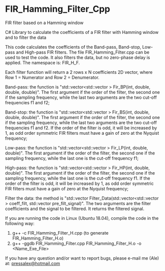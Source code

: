 # FIR_Hamming_Filter_Cpp
FIR filter based on a Hamming window

C# Library to calculate the coefficients of a FIR filter with Hamming window and to filter the data

This code calculates the coefficients of the Band-pass, Band-stop, Low-pass and High-pass FIR filters. The file FIR_Hamming_Filter.cpp can be used to test the code. It also filters the data, but no zero-phase delay is applied. The namespace is: FIR_H_F.

Each filter function will return a 2 rows x N coefficients 2D vector, where Row 1 = Numerator and Row 2 = Denumerator.

Band-pass: the function is "std::vector<std::vector<double> > Fir_BP(int, double, double, double)". The first argument if the order of the filter, the second one if the sampling frequency, while the last two arguments are the two cut-off frequencies f1 and f2;

Band-stop: the function is "std::vector<std::vector<double> > Fir_BS(int, double, double, double)". The first argument if the order of the filter, the second one if the sampling frequency, while the last two arguments are the two cut-off frequencies f1 and f2. If the order of the filter is odd, it will be increased by 1, as odd order symmetric FIR filters must have a gain of zero at the Nyquist frequency;

Low-pass: the function is "std::vector<std::vector<double> > Fir_LP(int, double, double)". The first argument if the order of the filter, the second one if the sampling frequency, while the last one is the cut-off frequency f1;

High-pass: the function is "std::vector<std::vector<double> > Fir_HP(int, double, double)". The first argument if the order of the filter, the second one if the sampling frequency, while the last one is the cut-off frequency f1. If the order of the filter is odd, it will be increased by 1, as odd order symmetric FIR filters must have a gain of zero at the Nyquist frequency;

Filter the data: the method is "std::vector<double> Filter_Data(std::vector<std::vector<double> > coeff_filt, std::vector<double> pre_filt_signal)". The two arguments are the filter coefficients and the signal to be filtered. It returns the filtered signal.

If you are running the code in Linux (Ubuntu 18.04), compile the code in the following way: 
  
  1) g++ -c FIR_Hamming_Filter_H.cpp (to generate FIR_Hamming_Filter_H.o)
  2) g++ -ggdb FIR_Hamming_Filter.cpp FIR_Hamming_Filter_H.o -o <Name_Exe_File>  
  
If you have any question and/or want to report bugs, please e-mail me (Ale) at: pressalex@hotmail.com
